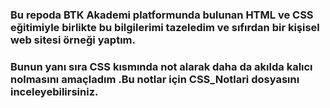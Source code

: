 <h3>Bu repoda BTK Akademi platformunda bulunan HTML ve CSS eğitimiyle birlikte bu bilgilerimi tazeledim ve sıfırdan bir kişisel web sitesi örneği yaptım.</h3>
<h3>Bunun yanı sıra CSS kısmında not alarak daha da akılda kalıcı nolmasını amaçladım .Bu notlar için CSS_Notlari dosyasını inceleyebilirsiniz.</h3>
